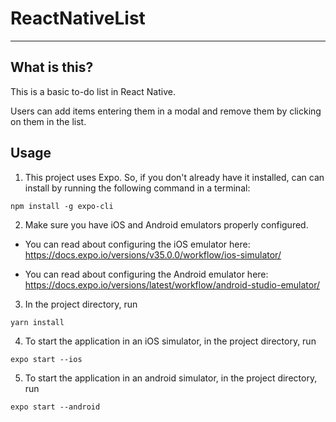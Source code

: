 # ReactNativeList
----
## What is this?

This is a basic to-do list in React Native.

Users can add items entering them in a modal and remove them by clicking on them in the list.

## Usage

1. This project uses Expo. So, if you don't already have it installed, can can install by running the following command in a terminal:

```
npm install -g expo-cli
```

2. Make sure you have iOS and Android emulators properly configured.

  * You can read about configuring the iOS emulator here:
  https://docs.expo.io/versions/v35.0.0/workflow/ios-simulator/

  * You can read about configuring the Android emulator here:
  https://docs.expo.io/versions/latest/workflow/android-studio-emulator/
  
3. In the project directory, run

```
yarn install
```

4. To start the application in an iOS simulator, in the project directory, run

```
expo start --ios
```
5. To start the application in an android simulator, in the project directory, run

```
expo start --android
```
